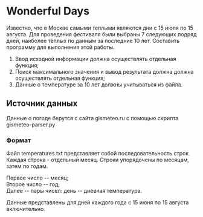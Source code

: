 # Wonderful Days

Известно, что в Москве самыми теплыми являются дни с 15 июля по 15 августа. Для проведения фестиваля были выбраны 7 следующих подряд дней, наиболее тёплых по данным за последние 10 лет. Составить программу для выполнения этой работы.

1) Ввод исходной информации должна осуществлять отдельная функция;<br>
2) Поиск максимального значения и вывод результата должна должна осуществлять отдельная функция;<br>
3) Данные о температуре за 10 лет должны учитываться из файла.

## Источник данных

Данные о погоде берутся с сайта gismeteo.ru с помощью скрипта gismeteo-parser.py

### Формат

Файл temperatures.txt представляет собой последовательность строк.
Каждая строка - отдельный месяц.
Строки упорядочены по месяцам, затем по годам.

Первое число -- месяц;<br>
Второе число -- год;<br>
Далее -- пары чисел: день -- дневная температура.

Данные представлены для дней каждого года с 15 июня по 15 августа включительно.